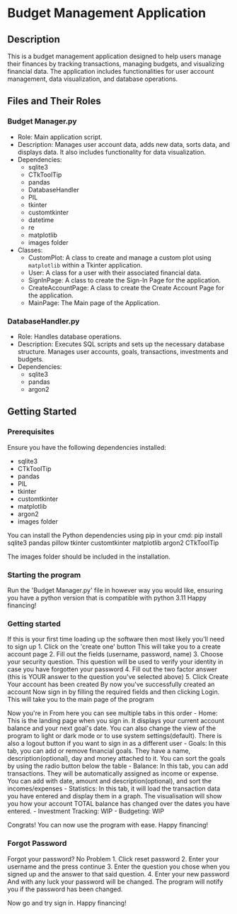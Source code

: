 # Budget Management Application

## Description
This is a budget management application designed to help users manage their finances by tracking transactions, managing budgets, and visualizing financial data. The application includes functionalities for user account management, data visualization, and database operations.

## Files and Their Roles
### Budget Manager.py
- Role: Main application script.
- Description: Manages user account data, adds new data, sorts data, and displays data. It also includes functionality for data visualization.
- Dependencies:
  - sqlite3
  - CTkToolTip
  - pandas
  - DatabaseHandler
  - PIL
  - tkinter
  - customtkinter
  - datetime
  - re
  - matplotlib
  - images folder
- Classes:
  - CustomPlot: A class to create and manage a custom plot using `matplotlib` within a Tkinter application.
  - User: A class for a user with their associated financial data.
  - SignInPage: A class to create the Sign-In Page for the application.
  - CreateAccountPage: A class to create the Create Account Page for the application.
  - MainPage: The Main page of the Application.

### DatabaseHandler.py
- Role: Handles database operations.
- Description: Executes SQL scripts and sets up the necessary database structure. Manages user accounts, goals, transactions, investments and budgets.
- Dependencies:
  - sqlite3
  - pandas
  - argon2


## Getting Started
### Prerequisites
Ensure you have the following dependencies installed:
- sqlite3
- CTkToolTip
- pandas
- PIL
- tkinter
- customtkinter
- matplotlib
- argon2
- images folder

You can install the Python dependencies using pip in your cmd:
pip install sqlite3 pandas pillow tkinter customtkinter matplotlib argon2 CTkToolTip

The images folder should be included in the installation.

### Starting the program
Run the 'Budget Manager.py' file in however way you would like, ensuring you have a python version that is compatible with python 3.11
Happy financing!

### Getting started
If this is your first time loading up the software then most likely you'll need to sign up
    1. Click on the 'create one' button
    This will take you to a create account page
    2. Fill out the fields (username, password, name)
    3. Choose your security question.
    This question will be used to verify your identity in case you have forgotten your password
    4. Fill out the two factor answer (this is YOUR answer to the question you've selected above)
    5. Click Create
    Your account has been created
By now you've successfully created an account
Now sign in by filling the required fields and then clicking Login. This will take you to the main page of the program

Now you're in
From here you can see multiple tabs in this order
    - Home: This is the landing page when you sign in. It displays your current account balance and your next goal's date. You can also change the view of the program to light or dark mode or to use system settings(default). There is also a logout button if you want to sign in as a different user
    - Goals: In this tab, you can add or remove financial goals. They have a name, description(optional), day and money attached to it. You can sort the goals by using the radio button below the table
    - Balance: In this tab, you can add transactions. They will be automatically assigned as income or expense. You can add with date, amount and description(optional), and sort the incomes/expenses
    - Statistics: In this tab, it will load the transaction data you have entered and display them in a graph. The visualisation will show you how your account TOTAL balance has changed over the dates you have entered.
    - Investment Tracking: WIP
    - Budgeting: WIP

Congrats!
You can now use the program with ease.
Happy financing!


### Forgot Password
Forgot your password? No Problem
    1. Click reset password
    2. Enter your username and the press continue
    3. Enter the question you chose when you signed up and the answer to that said question.
    4. Enter your new password
    And with any luck your password will be changed. The program will notify you if the password has been changed.

Now go and try sign in.
Happy financing!



